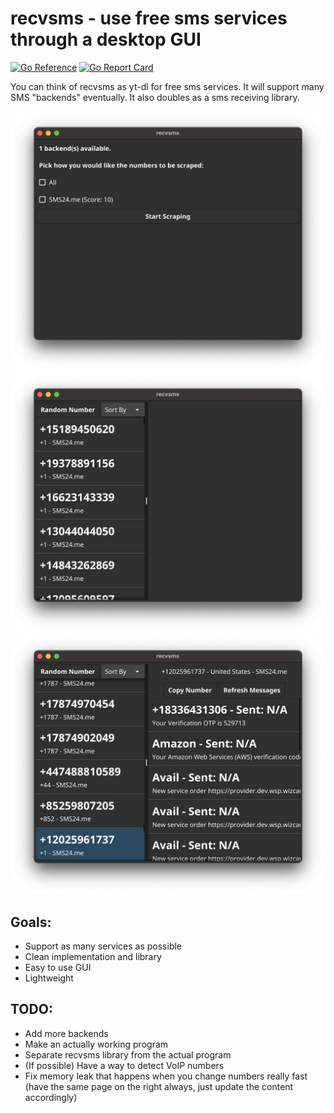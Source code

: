 # recvsms - use free sms services through a desktop GUI

[![Go Reference](https://pkg.go.dev/badge/github.com/courtier/recvsms.svg)](https://pkg.go.dev/github.com/courtier/recvsms/pkg/recvsms) [![Go Report Card](https://goreportcard.com/badge/github.com/courtier/recvsms)](https://goreportcard.com/report/github.com/courtier/recvsms)

You can think of recvsms as yt-dl for free sms services. It will support many SMS "backends" eventually. It also doubles as a sms receiving library.

![Backends](screenshots/backends.png)
![Numbers](screenshots/numbers.png)
![Messages](screenshots/messages.png)

## Goals:
- Support as many services as possible
- Clean implementation and library
- Easy to use GUI
- Lightweight

## TODO:
- Add more backends
- Make an actually working program
- Separate recvsms library from the actual program
- (If possible) Have a way to detect VoIP numbers
- Fix memory leak that happens when you change numbers really fast (have the same page on the right always, just update the content accordingly)